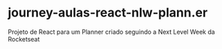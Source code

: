 # journey-aulas-react-nlw-plann.er
Projeto de React para um Planner criado seguindo a Next Level Week da Rocketseat
